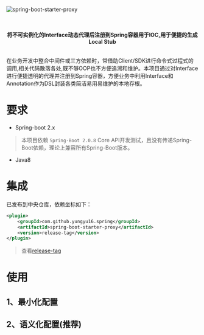 ![spring-boot-starter-proxy](https://socialify.git.ci/yungyu16/spring-boot-starter-proxy/image?description=1&descriptionEditable=%E5%9F%BA%E4%BA%8ESpringBoot%E6%A0%B8%E5%BF%83API%E5%B0%81%E8%A3%85%E7%9A%84%E7%94%A8%E4%BA%8E%E4%BE%BF%E6%8D%B7%E7%94%9F%E6%88%90Stub%20Proxy%E7%9A%84Starter&language=1&logo=https%3A%2F%2Fraw.githubusercontent.com%2Fyungyu16%2Fcdn%2Fmaster%2Favatar.png&owner=1&pattern=Circuit%20Board&theme=Light)

<p align="center">
    <br/>
    <br/>
    <b>将不可实例化的Interface动态代理后注册到Spring容器用于IOC,用于便捷的生成Local Stub</b>
    <br/>
    <br/>
</p>

在业务开发中整合中间件或三方依赖时，常借助Client/SDK进行命令式过程式的调用,相关代码散落各处,既不够OOP也不方便追溯和维护。本项目通过对Interface进行便捷透明的代理并注册到Spring容器，方便业务中利用Interface和Annotation作为DSL封装各类简洁易用易维护的本地存根。

# 要求
- Spring-boot 2.x
> 本项目依赖 `Spring-Boot 2.0.8` Core API开发测试，且没有传递Spring-Boot依赖，理论上兼容所有Spring-Boot版本。
- Java8

# 集成
已发布到中央仓库，依赖坐标如下：
```xml
<plugin>
    <groupId>com.github.yungyu16.spring</groupId>
    <artifactId>spring-boot-starter-proxy</artifactId>
    <version>release-tag</version>
</plugin>
```
> 查看[release-tag](https://github.com/yungyu16/spring-boot-starter-proxy/releases)
# 使用
## 1、最小化配置

## 2、语义化配置(推荐)